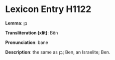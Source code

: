 # Lexicon Entry H1122

**Lemma**: בֵּן

**Transliteration (xlit)**: Bên

**Pronunciation**: bane

**Description**:
the same as בֵּן; Ben, an Israelite; Ben.

